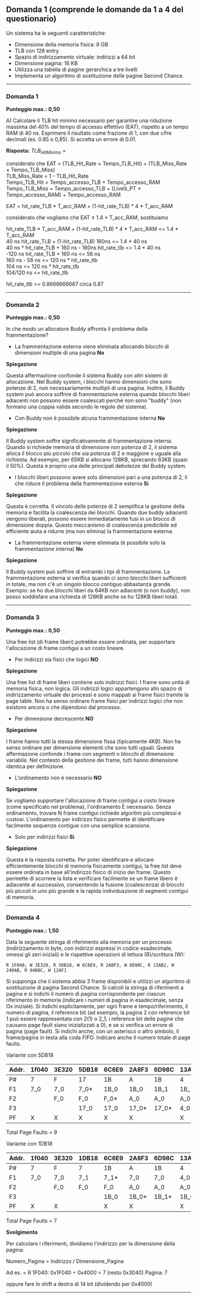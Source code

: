 ## Domanda 1 (comprende le domande da 1 a 4 del questionario)

Un sistema ha le seguenti caratteristiche:

* Dimensione della memoria fisica: 8 GB
* TLB con 128 entry
* Spazio di indirizzamento virtuale: indirizzi a 64 bit
* Dimensione pagina: 16 KB
* Utilizza una tabella di pagine gerarchica a tre livelli
* Implementa un algoritmo di sostituzione delle pagine Second Chance.

----

### Domanda 1

**Punteggio max.: 0,50**

A) Calcolare il TLB hit minimo necessario per garantire una riduzione massima del 40% del tempo di accesso effettivo (EAT), rispetto a un tempo RAM di 40 ns.
Esprimere il risultato come frazione di 1, con due cifre decimali (es. 0.85 o 0,85).
Si accetta un errore di 0.01.

**Risposta:** $TLB_{Hit Minimo}$ =


considerato che EAT = (TLB_Hit_Rate × Tempo_TLB_Hit) + (TLB_Miss_Rate × Tempo_TLB_Miss) <br>
TLB_Miss_Rate = 1 - TLB_Hit_Rate<br>
Tempo_TLB_Hit = Tempo_accesso_TLB + Tempo_accesso_RAM <br>
Tempo_TLB_Miss = Tempo_accesso_TLB + (Livelli_PT × Tempo_accesso_RAM) + Tempo_accesso_RAM <br>

EAT = hit_rate_TLB * T_acc_RAM + (1-hit_rate_TLB) * 4 * T_acc_RAM

considerato che vogliamo che  EAT ≤ 1.4 × T_acc_RAM, sostituiamo

hit_rate_TLB * T_acc_RAM + (1-hit_rate_TLB) * 4 * T_acc_RAM <= 1.4 * T_acc_RAM<br>
40 ns hit_rate_TLB + (1-hit_rate_TLB) 160ns <= 1.4 * 40 ns<br>
40 ns * hit_rate_TLB + 160 ns - 160ns hit_rate_tlb <= 1.4 * 40 ns<br>
-120 ns hit_rate_TLB + 160 ns <= 56 ns<br>
160 ns - 56 ns <= 120 ns * hit_rate_tlb<br>
104 ns <= 120 ns * hit_rate_tlb<br>
104/120 ns <= hit_rate_tlb 

hit_rate_tlb >= 0.8666666667 circa 0.87 

---

### Domanda 2

**Punteggio max.: 0,50**

In che modo un allocatore Buddy affronta il problema della frammentazione?

* La frammentazione esterna viene eliminata allocando blocchi di dimensioni multiple di una pagina **No**

**Spiegazione**

Questa affermazione confonde il sistema Buddy con altri sistemi di allocazione. Nel Buddy system, i blocchi hanno dimensioni che sono potenze di 2, non necessariamente multipli di una pagina. 
Inoltre, il Buddy system può ancora soffrire di frammentazione esterna quando blocchi liberi adiacenti non possono essere coalescati perché non sono "buddy" (non formano una coppia valida secondo le regole del sistema).

* Con Buddy non è possibile alcuna frammentazione interna **No**

**Spiegazione**

Il Buddy system soffre significativamente di frammentazione interna. Quando si richiede memoria di dimensione non potenza di 2, il sistema alloca il blocco più piccolo che sia potenza di 2 e maggiore o uguale alla richiesta. Ad esempio, per 65KB si allocano 128KB, sprecando 63KB (quasi il 50%). Questa è proprio una delle principali debolezze del Buddy system.

* I blocchi liberi possono avere solo dimensioni pari a una potenza di 2, il che riduce il problema della frammentazione esterna **Sì**

**Spiegazione**

Questa è corretta. Il vincolo delle potenze di 2 semplifica la gestione della memoria e facilita la coalescenza dei blocchi. 
Quando due buddy adiacenti vengono liberati, possono essere immediatamente fusi in un blocco di dimensione doppia. Questo meccanismo di coalescenza predicibile ed efficiente aiuta a ridurre (ma non elimina) la frammentazione esterna.

* La frammentazione esterna viene eliminata (è possibile solo la frammentazione interna) **No**

**Spiegazione**

Il Buddy system può soffrire di entrambi i tipi di frammentazione. La frammentazione esterna si verifica quando ci 
sono blocchi liberi sufficienti in totale, ma non c'è un singolo blocco contiguo abbastanza grande. 
Esempio: se ho due blocchi liberi da 64KB non adiacenti (o non buddy), non posso soddisfare una richiesta di 128KB anche se ho 128KB liberi totali.

-------------
### Domanda 3

**Punteggio max.: 0,50**

Una free list (di frame liberi) potrebbe essere ordinata, per supportare l'allocazione di frame contigui a un costo lineare.

* Per indirizzi sia fisici che logici **NO**

**Spiegazione**

Una free list di frame liberi contiene solo indirizzi fisici. I frame sono unità di memoria fisica, non logica. Gli indirizzi logici appartengono allo spazio di indirizzamento virtuale dei processi e sono mappati ai frame fisici tramite la page table. Non ha senso ordinare frame fisici per indirizzi logici che non esistono ancora o che dipendono dal processo.

* Per dimensione decrescente **NO**

**Spiegazione**

I frame hanno tutti la stessa dimensione fissa (tipicamente 4KB). Non ha senso ordinare per dimensione elementi che sono tutti uguali. Questa affermazione confonde i frame con segmenti o blocchi di dimensione variabile. Nel contesto della gestione dei frame, tutti hanno dimensione identica per definizione.

* L'ordinamento non è necessario **NO**

**Spiegazione**

Se vogliamo supportare l'allocazione di frame contigui a costo lineare (come specificato nel problema), l'ordinamento È necessario. Senza ordinamento, trovare N frame contigui richiede algoritmi più complessi e costosi. L'ordinamento per indirizzo fisico permette di identificare facilmente sequenze contigue con una semplice scansione.


* Solo per indirizzi fisici **Sì**

**Spiegazione**

Questa è la risposta corretta. Per poter identificare e allocare efficientemente blocchi di memoria fisicamente contigui, la free list deve essere ordinata in base all'indirizzo fisico di inizio dei frame. Questo permette di scorrere la lista e verificare facilmente se un frame libero è adiacente al successivo, consentendo la fusione (coalescenza) di blocchi più piccoli in uno più grande e la rapida individuazione di segmenti contigui di memoria.


-------------

### Domanda 4

**Punteggio max.: 1,50**

Data la seguente stringa di riferimento alla memoria per un processo (indirizzamento in byte, con indirizzi espressi in codice esadecimale, omessi gli zeri iniziali) e le rispettive operazioni di lettura (R)/scrittura (W):

`R 1F040, W 3E320, R 5DB18, W 6C6E9, R 2A8F3, W 6D98C, R 13AB2, W 240AB, R 94B0C, W 12AF1`

Si supponga che il sistema abbia 3 frame disponibili e utilizzi un algoritmo di sostituzione di pagina Second Chance.
Si calcoli la stringa di riferimenti a pagina e si indichi il numero di pagina corrispondente per ciascun riferimento in memoria (indicare i numeri di pagina in esadecimale, senza Ox iniziale).
Si indichi esplicitamente, per ogni frame e tempo/riferimento, il numero di pagina, il reference bit (ad esempio, la pagina 2 con reference bit 1 può essere rappresentata con $2(1)$ o 2\_1; i reference bit delle pagine che causano page fault siano inizializzati a 0), e se si verifica un errore di pagina (page fault).
Si indichi anche, con un asterisco o altro simbolo, il frame/pagina in testa alla coda FIFO.
Indicare anche il numero totale di page faults.

Variante con 5DB18

| Addr. | 1f040 | 3E320 | 5DB18 | 6C6E9 | 2A8F3 | 6D98C | 13AB2 | 240AB | 94B0C | 12AF1 |
|-------|-------|-------|-------|-------|-------|-------|-------|-------|-------|-------|
| P#    | 7     | F     | 17    | 1B    | A     | 1B    | 4     | 9     | 25    | 4     | 
| F1    | 7_0   | 7_0   | 7_0*  | 1B_0  | 1B_0  | 1B_1  | 1B_1* | 1B_0  | 1B_0* | 4_0   | 
| F2    |       | F_0   | F_0   | F_0*  | A_0   | A_0   | A_0   | 9_0   | 9_0   | 9_0*  | 
| F3    |       |       | 17_0  | 17_0  | 17_0* | 17_0* | 4_0   | 4_0*  | 25_0  | 25_0  | 
| PF    | X     | X     | X     | X     | X     |       | X     | X     | X     | X     |

Total Page Faults = 9

Variante con 1DB18

| Addr. | 1f040 | 3E320 | 1DB18 | 6C6E9 | 2A8F3 | 6D98C | 13AB2 | 240AB | 94B0C | 12AF1 |
|-------|-------|-------|-------|-------|-------|------|-------|-------|-------|------|
| P#    | 7     | F     | 7     | 1B    | A     | 1B   | 4     | 9     | 25    | 4    | 
| F1    | 7_0   | 7_0   | 7_1   | 7_1*  | 7_0   | 7_0  | 4_0   | 4_0   | 4_0*  | 4_1  | 
| F2    |       | F_0   | F_0   | F_0   | A_0   | A_0  | A_0*  | 9_0   | 9_0   | 9_0  | 
| F3    |       |       |       | 1B_0  | 1B_0* | 1B_1* | 1B_0  | 1B_0* | 25_0  | 25_0 | 
| PF    | X     | X     |       | X     | X     |      | X     | X     | X     |      |

Total Page Faults = 7

**Svolgimento**

Per calcolare i riferimenti, dividiamo l'indirizzo per la dimensione della pagina:

Numero_Pagina = Indirizzo / Dimensione_Pagina

Ad es. = R 1F040: 0x1F040 ÷ 0x4000 = 7 (resto 0x3040)
Pagina: 7

oppure fare lo shift a destra di 14 bit (dividendo per 0x4000)

---